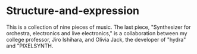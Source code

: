 # Structure-and-expression
This is a collection of nine pieces of music. The last piece, "Synthesizer for orchestra, electronics and live electronics," is a collaboration between my college professor, Jiro Ishihara, and Olivia Jack, the developer of "hydra" and "PIXELSYNTH.
